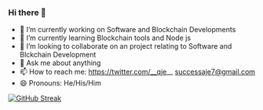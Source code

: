 ### Hi there 👋


- 🔭 I’m currently working on Software and Blockchain Developments
- 🌱 I’m currently learning Blockchain tools and Node js
- 👯 I’m looking to collaborate on an project relating to Software and Blckchain Development
- 💬 Ask me about anything
- 📫 How to reach me: https://twitter.com/__qje__
                      successaje7@gmail.com
- 😄 Pronouns: He/His/Him

[![GitHub Streak](https://streak-stats.demolab.com/?user=successaje)](https://git.io/streak-stats)

